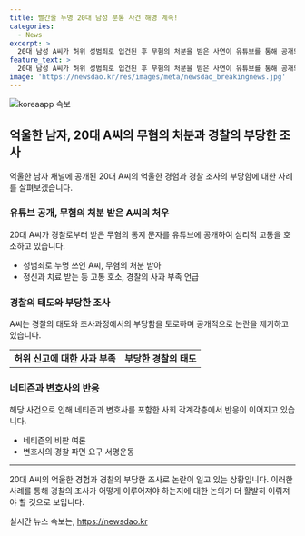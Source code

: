 ```yaml
---
title: 빨간줄 누명 20대 남성 분통 사건 해명 계속!
categories:
  - News
excerpt: >
  20대 남성 A씨가 허위 성범죄로 입건된 후 무혐의 처분을 받은 사연이 유튜브를 통해 공개되었다. A씨는 경찰로부터 받은 무혐의 통지 문자를 공개하며 고통을 호소했고, 경찰의 부당한 처사에 대한 비판을 펼치고 있다. B씨는 허위 신고를 자백한 후 A씨에 대한 입건이 취소되었으며, 관련하여 경찰서에 대한 파면 요구 서명운동이 전개되고 있다. A씨의 이야기는 온라인 커뮤니티를 통해 확산되며 논란이 커지고 있다. A씨는 경찰의 부당한 태도와 상황에 대한 녹취를 유튜브에 공개하며 사태의 심각성을 알리고 있다.
feature_text: >
  20대 남성 A씨가 허위 성범죄로 입건된 후 무혐의 처분을 받은 사연이 유튜브를 통해 공개되었다. A씨는 경찰로부터 받은 무혐의 통지 문자를 공개하며 고통을 호소했고, 경찰의 부당한 처사에 대한 비판을 펼치고 있다. B씨는 허위 신고를 자백한 후 A씨에 대한 입건이 취소되었으며, 관련하여 경찰서에 대한 파면 요구 서명운동이 전개되고 있다. A씨의 이야기는 온라인 커뮤니티를 통해 확산되며 논란이 커지고 있다. A씨는 경찰의 부당한 태도와 상황에 대한 녹취를 유튜브에 공개하며 사태의 심각성을 알리고 있다.
image: 'https://newsdao.kr/res/images/meta/newsdao_breakingnews.jpg'
---
```


<p><img src="https://newsdao.kr/res/images/meta/newsdao_breakingnews.jpg" alt="koreaapp 속보" /></p>

<h2 data-ke-size="size26">억울한 남자, 20대 A씨의 무혐의 처분과 경찰의 부당한 조사</h2>

<p data-ke-size="size16">억울한 남자 채널에 공개된 20대 A씨의 억울한 경험과 경찰 조사의 부당함에 대한 사례를 살펴보겠습니다.</p>

<h3 data-ke-size="size24">유튜브 공개, 무혐의 처분 받은 A씨의 처우</h3>

<p data-ke-size="size16">20대 A씨가 경찰로부터 받은 무혐의 통지 문자를 유튜브에 공개하여 심리적 고통을 호소하고 있습니다.</p>

<ul>
  <li>성범죄로 누명 쓰인 A씨, 무혐의 처분 받아</li>
  <li>정신과 치료 받는 등 고통 호소, 경찰의 사과 부족 언급</li>
</ul>

<h3 data-ke-size="size24">경찰의 태도와 부당한 조사</h3>

<p data-ke-size="size16">A씨는 경찰의 태도와 조사과정에서의 부당함을 토로하며 공개적으로 논란을 제기하고 있습니다.</p>

<table>
  <tr>
    <td style="text-align: center; height: 17px;"><b>허위 신고에 대한 사과 부족</b></td>
    <td style="text-align: center; height: 17px;"><b>부당한 경찰의 태도</b></td>
  </tr>
</table>

<h3 data-ke-size="size24">네티즌과 변호사의 반응</h3>

<p data-ke-size="size16">해당 사건으로 인해 네티즌과 변호사를 포함한 사회 각계각층에서 반응이 이어지고 있습니다.</p>

<ul>
  <li>네티즌의 비판 여론</li>
  <li>변호사의 경찰 파면 요구 서명운동</li>
</ul>

<hr>

<p data-ke-size="size16">20대 A씨의 억울한 경험과 경찰의 부당한 조사로 논란이 일고 있는 상황입니다. 이러한 사례를 통해 경찰의 조사가 어떻게 이루어져야 하는지에 대한 논의가 더 활발히 이뤄져야 할 것으로 보입니다.</p>
실시간 뉴스 속보는, <a href="https://newsdao.kr" rel="dofollow">https://newsdao.kr</a>


